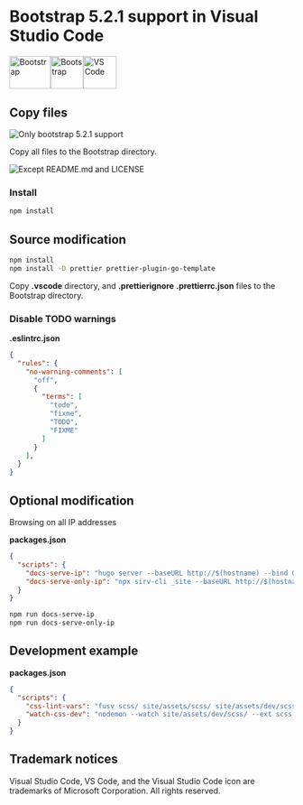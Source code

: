 # Bootstrap 5.2.1 support in Visual Studio Code

<div style="display:flex;flex-direction:row;">
  <img src="https://raw.githubusercontent.com/twbs/bootstrap/main/site/static/docs/5.2/assets/brand/bootstrap-logo.svg" width="73.14286" height="58.28571" alt="Bootstrap" title="Bootstrap">
  <img src="https://user-images.githubusercontent.com/1266377/189891857-e486b562-3e5f-4594-95a9-bb9cbccceb2c.svg" width="58.28571" height="58.28571" alt="Bootstrap" title="Bootstrap">
  <img src="https://user-images.githubusercontent.com/1266377/189880960-bd284bfb-5b11-4167-851d-c1d462341ea1.svg" width="58.28571" height="58.28571" alt="VS Code" title="VS Code">
</div>

## Copy files

![Only bootstrap 5.2.1 support](https://user-images.githubusercontent.com/1266377/189878690-6d62aca1-73fb-476b-888f-b35d8aa61a7c.svg)

Copy all files to the Bootstrap directory.

![Except README.md and LICENSE](https://user-images.githubusercontent.com/1266377/189878688-e6e8a0ba-3907-459a-879d-a5578f7aa0c6.svg)

### Install

```bash
npm install
```

## Source modification

```bash
npm install
npm install -D prettier prettier-plugin-go-template
```

Copy **.vscode** directory, and **.prettierignore** **.prettierrc.json** files to the Bootstrap directory.

### Disable TODO warnings

**.eslintrc.json**

```json
{
  "rules": {
    "no-warning-comments": [
      "off",
      {
        "terms": [
          "todo",
          "fixme",
          "TODO",
          "FIXME"
        ]
      }
    ],
  }
}
```

## Optional modification

Browsing on all IP addresses

**packages.json**

```json
{
  "scripts": {
    "docs-serve-ip": "hugo server --baseURL http://$(hostname) --bind 0.0.0.0 --port 9001 --disableFastRender",
    "docs-serve-only-ip": "npx sirv-cli _site --baseURL http://$(hostname) --bind 0.0.0.0 --port 9001"
  }
}
```

```bash
npm run docs-serve-ip
npm run docs-serve-only-ip
```

## Development example

**packages.json**

```json
{
  "scripts": {
    "css-lint-vars": "fusv scss/ site/assets/scss/ site/assets/dev/scss/",
    "watch-css-dev": "nodemon --watch site/assets/dev/scss/ --ext scss --exec \"npm run css-lint\""
  }
}
```

## Trademark notices

Visual Studio Code, VS Code, and the Visual Studio Code icon are trademarks of Microsoft Corporation. All rights reserved.
